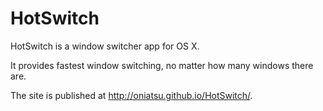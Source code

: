 HotSwitch
=========

HotSwitch is a window switcher app for OS X.

It provides fastest window switching, no matter how many windows there are.

The site is published at http://oniatsu.github.io/HotSwitch/.

